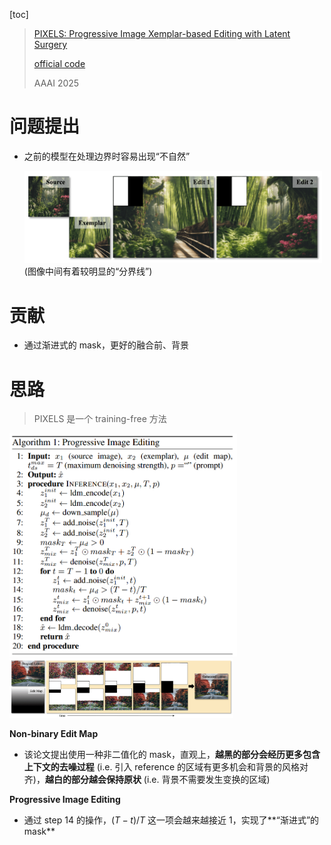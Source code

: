 [toc]

> [PIXELS: Progressive Image Xemplar-based Editing with Latent Surgery](https://arxiv.org/abs/2501.09826)
>
> [official code](https://github.com/amazon-science/PIXELS)
>
> AAAI 2025

# 问题提出

- 之前的模型在处理边界时容易出现“不自然”

  <img src="assets/image-20250628205440718.png" alt="image-20250628205440718" style="zoom: 50%;" /> (图像中间有着较明显的“分界线”)



# 贡献

- 通过渐进式的 mask，更好的融合前、背景



# 思路

> PIXELS 是一个 training-free 方法

<img src="assets/image-20250628204143465.png" alt="image-20250628204143465" style="zoom:47%;" /> <img src="assets/image-20250628204213867.png" alt="image-20250628204213867" style="zoom: 35%;" />

**Non-binary Edit Map**

- 该论文提出使用一种非二值化的 mask，直观上，**越黑的部分会经历更多包含上下文的去噪过程** (i.e. 引入 reference 的区域有更多机会和背景的风格对齐)，**越白的部分越会保持原状** (i.e. 背景不需要发生变换的区域)

**Progressive Image Editing**

- 通过 step 14 的操作，$(T-t)/T$ 这一项会越来越接近 1，实现了**“渐进式”的 mask**